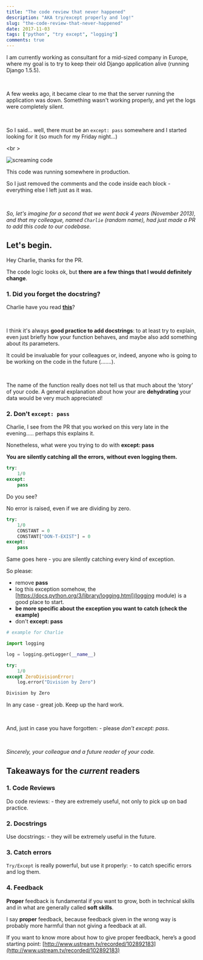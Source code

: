 ```yaml
---
title: "The code review that never happened"
description: "AKA try/except properly and log!"
slug: "the-code-review-that-never-happened"
date: 2017-11-03
tags: ["python", "try except", "logging"]
comments: true
---
```


I am currently working as consultant for a mid-sized company in Europe, where my goal is to try to keep their old Django application alive (running Django 1.5.5).

<br />

A few weeks ago, it became clear to me that the server running the application was down.
Something wasn't working properly, and yet the logs were completely silent.

<br/>

So I said… well, there must be an <code>except: pass</code> somewhere and I started looking for it (so much for my Friday night…)

<br \>

![screaming code](/images/the-code-review-that-never-happened/code.png "screaming code")

This code was running somewhere in production.

So I just removed the comments and the code inside each block - everything else I left just as it was.

<br/>

_So, let's imagine for a second that we went back 4 years (November 2013), and that my colleague, named <code>Charlie</code> (random name), had just made a PR to add this code to our codebase._

## Let's begin.

Hey Charlie, thanks for the PR.

The code logic looks ok, but **there are a few things that I would definitely change**.

### 1. Did you forget the docstring?

Charlie have you read **[this](https://www.python.org/dev/peps/pep-0257/)**?

<br/>

I think it's always **good practice to add docstrings**: to at least try to explain, even just briefly how your function behaves, and maybe also add something about its parameters.

It could be invaluable for your colleagues or, indeed, anyone who is going to be working on the code in the future (.......).

<br/>

The name of the function really does not tell us that much about the ‘story’ of your code.
A general explanation about how your are **dehydrating** your data would be very much appreciated!

### 2. Don't <code>except: pass</code>

Charlie, I see from the PR that you worked on this very late in the evening..... perhaps this explains it.

Nonetheless, what were you trying to do with **except: pass**

**You are silently catching all the errors, without even logging them.**

```python
try:
    1/0
except:
    pass
```

Do you see?

No error is raised, even if we are dividing by zero.

```python
try:
    1/0
    CONSTANT = 0
    CONSTANT["DON-T-EXIST"] = 0
except:
    pass
```

Same goes here - you are silently catching every kind of exception.

So please:

- remove **pass**
- log this exception somehow, the [https://docs.python.org/3/library/logging.html](logging module) is a good place to start.
- **be more specific about the exception you want to catch (check the example)**
- don't **except: pass**

```python
# example for Charlie

import logging

log = logging.getLogger(__name__)

try:
    1/0
except ZeroDivisionError:
    log.error("Division by Zero")

Division by Zero
```

In any case - great job. Keep up the hard work.

<br />

And, just in case you have forgotten: - please _don't except: pass_.

<br />

_Sincerely, your colleague and a future reader of your code._

## Takeaways for the _current_ readers

### 1. Code Reviews

Do code reviews: - they are extremely useful, not only to pick up on bad practice.

### 2. Docstrings

Use docstrings: - they will be extremely useful in the future.

### 3. Catch errors

<code>Try/Except</code> is really powerful, but use it properly: - to catch specific errors and log them.

### 4. Feedback

**Proper** feedback is fundamental if you want to grow, both in technical skills and in what are generally called **soft skills**.

I say **proper** feedback, because feedback given in the wrong way is probably more harmful than not giving a feedback at all.

If you want to know more about how to give proper feedback, here’s a good starting point: [http://www.ustream.tv/recorded/102892183](http://www.ustream.tv/recorded/102892183)
